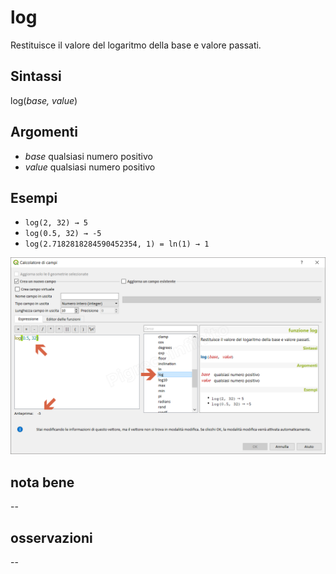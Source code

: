 # log

Restituisce il valore del logaritmo della base e valore passati.

## Sintassi

log(_base, value_)

## Argomenti

* _base_ qualsiasi numero positivo
* _value_ qualsiasi numero positivo

## Esempi

* `log(2, 32) → 5`
* `log(0.5, 32) → -5`
* `log(2.7182818284590452354, 1) = ln(1) → 1`

![](/img/matematica/log/log1.png)

## nota bene

--

## osservazioni

--